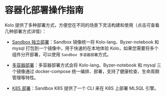# 容器化部署操作指南

Kolo 提供了多种部署方式，方便您在不同的场景下灵活构建和使用（点击可查看几种部署方式详情）：

  - [Sandbox 独立部署](containerized_deployment/sandbox-standalone.md)：Sandbox 镜像统一将 Kolo-lang、Byzer-notebook 和 mysql 打包到一个镜像中，用于快速的在本地体验 Kolo，如果您需要将多个组件分开部署，可以使用 `Sandbox 多容器部署`方式。

  - [多容器部署](containerized_deployment/muti-continer.md)：多容器部署方式会将 Kolo-lang、Byzer-notebook 和 mysql 三个镜像通过 docker-compose 统一编排、部署，支持了健康检查、生命周期管理等特性。

  - [K8S 部署](containerized_deployment/K8S-deployment.md)：Sandbox K8S 提供了一个 CLI 来在 K8S 上部署 MLSQL 引擎。
